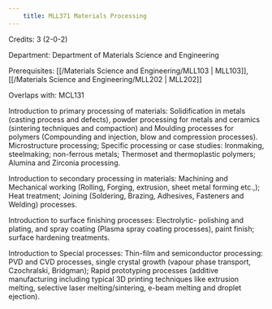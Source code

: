 ```yaml
---
    title: MLL371 Materials Processing
---
```

Credits: 3 (2-0-2)

Department: Department of Materials Science and Engineering

Prerequisites: [[/Materials Science and Engineering/MLL103 | MLL103]], [[/Materials Science and Engineering/MLL202 | MLL202]]

Overlaps with: MCL131

Introduction to primary processing of materials: Solidification in metals (casting process and defects), powder processing for metals and ceramics (sintering techniques and compaction) and Moulding processes for polymers (Compounding and injection, blow and compression processes). Microstructure processing; Specific processing or case studies: Ironmaking, steelmaking; non-ferrous metals; Thermoset and thermoplastic polymers; Alumina and Zirconia processing.

Introduction to secondary processing in materials: Machining and Mechanical working (Rolling, Forging, extrusion, sheet metal forming etc.,); Heat treatment; Joining (Soldering, Brazing, Adhesives, Fasteners and Welding) processes.

Introduction to surface finishing processes: Electrolytic- polishing and plating, and spray coating (Plasma spray coating processes), paint finish; surface hardening treatments.

Introduction to Special processes: Thin-film and semiconductor processing: PVD and CVD processes, single crystal growth (vapour phase transport, Czochralski, Bridgman); Rapid prototyping processes (additive manufacturing including typical 3D printing techniques like extrusion melting, selective laser melting/sintering, e-beam melting and droplet ejection).